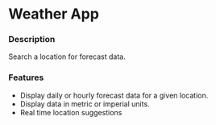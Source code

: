 # Weather App

### Description
Search a location for forecast data.

### Features
- Display daily or hourly forecast data for a given location.
- Display data in metric or imperial units.
- Real time location suggestions

